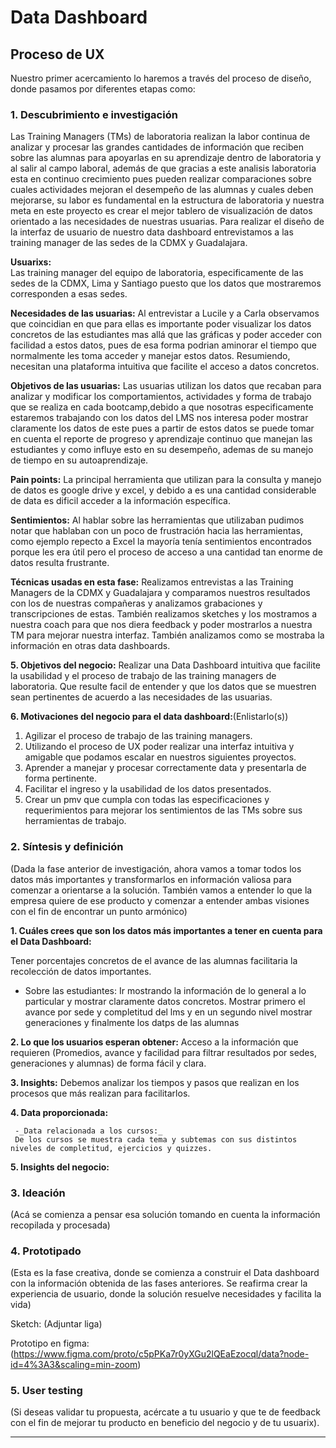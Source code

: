 # **Data Dashboard**

## **Proceso de UX**

Nuestro primer acercamiento lo haremos a través del proceso de diseño, donde pasamos por diferentes etapas como:

### **1. Descubrimiento e investigación**
Las Training Managers (TMs) de laboratoria realizan la labor continua de analizar y procesar las grandes cantidades de información que reciben sobre las alumnas para apoyarlas en su aprendizaje dentro de laboratoria y al salir al campo laboral, además de que gracias a este analisis laboratoria esta en continuo crecimiento pues pueden realizar comparaciones sobre cuales actividades mejoran el desempeño de las alumnas y cuales deben mejorarse, su labor es fundamental en la estructura de laboratoria y nuestra meta en este proyecto es crear el mejor tablero de visualización de datos orientado a las necesidades de nuestras usuarias.
Para realizar el diseño de la interfaz de usuario de nuestro data dashboard entrevistamos a las training manager de las sedes de la CDMX y Guadalajara.

__Usuarixs:__  
Las training manager del equipo de laboratoria, especificamente de las sedes de la CDMX, Lima y Santiago puesto que los datos que mostraremos corresponden a esas sedes.

__Necesidades de las usuarias:__
Al entrevistar a Lucile y a Carla observamos que coincidian en que para ellas es importante poder visualizar los datos concretos de las estudiantes mas allá que las gráficas y poder acceder con facilidad a estos datos, pues de esa forma podrian aminorar el tiempo que normalmente les toma acceder y manejar estos datos.
Resumiendo, necesitan una plataforma intuitiva que facilite el acceso a datos concretos.

__Objetivos de las usuarias:__ 
Las usuarias utilizan los datos que recaban para analizar y modificar los comportamientos, actividades y forma de trabajo que se realiza en cada bootcamp,debido a que nosotras especificamente estaremos trabajando con los datos del LMS nos interesa poder mostrar claramente los datos de este pues a partir de estos datos se puede tomar en cuenta el reporte de progreso y aprendizaje continuo que manejan las estudiantes y como influye esto en su desempeño, ademas de su manejo de tiempo en su autoaprendizaje.

__Pain points:__ 
La principal herramienta que utilizan para la consulta y manejo de datos es google drive y excel, y debido a es una cantidad considerable de data es dificil acceder a la información específica.

__Sentimientos:__
Al hablar sobre las herramientas que utilizaban pudimos notar que hablaban con un poco de frustración hacia las herramientas, como ejemplo repecto a Excel la mayoría tenía sentimientos encontrados porque les era útil pero el proceso de acceso a una cantidad tan enorme de datos resulta frustrante.

__Técnicas usadas en esta fase:__
Realizamos entrevistas a las Training Managers de la CDMX y Guadalajara y comparamos nuestros resultados con los de nuestras compañeras y analizamos grabaciones y transcripciones de estas.
También realizamos sketches y los mostramos a nuestra coach para que nos diera feedback y poder mostrarlos a nuestra TM para mejorar nuestra interfaz.
También analizamos como se mostraba la información en otras data dashboards.

__5. Objetivos del negocio:__ 
Realizar una Data Dashboard intuitiva que facilite la usabilidad y el proceso de trabajo de las training managers de laboratoria.
Que resulte facil de entender y que los datos que se muestren sean pertinentes de acuerdo a las necesidades de las usuarias.


__6. Motivaciones del negocio para el data dashboard:__(Enlistarlo(s))
1. Agilizar el proceso de trabajo de las training managers.
2. Utilizando el proceso de UX poder realizar una interfaz intuitiva y amigable que podamos escalar en nuestros siguientes proyectos.
3. Aprender a manejar y procesar correctamente data y presentarla de forma pertinente.
4. Facilitar el ingreso y la usabilidad de los datos presentados.
5. Crear un pmv que cumpla con todas las especificaciones y requerimientos para mejorar los sentimientos de las TMs sobre sus herramientas de trabajo.


### **2. Síntesis y definición**
(Dada la fase anterior de investigación, ahora vamos a tomar todos los datos más importantes y transformarlos en información valiosa para comenzar a orientarse a la solución. También vamos a entender lo que la empresa quiere de ese producto y comenzar a entender ambas visiones con el fin de encontrar un punto armónico)


__1. Cuáles crees que son los datos más importantes a tener en cuenta para el Data Dashboard:__

Tener porcentajes concretos de el avance de las alumnas facilitaria la recolección de datos importantes.

   - Sobre las estudiantes: 
   Ir mostrando la información de lo general a lo particular y mostrar claramente datos concretos.
   Mostrar primero el avance por sede y completitud del lms y en un segundo nivel mostrar generaciones y finalmente los datps de las alumnas

 

__2. Lo que los usuarios esperan obtener:__
Acceso a la información que requieren (Promedios, avance y facilidad para filtrar resultados por sedes, generaciones y alumnas) de forma fácil y clara.

__3. Insights:__
Debemos analizar  los tiempos y pasos que realizan en los procesos que más realizan para facilitarlos.

__4. Data proporcionada:__ 

     -_Data relacionada a los cursos:_
     De los cursos se muestra cada tema y subtemas con sus distintos niveles de completitud, ejercicios y quizzes.

__5. Insights del negocio:__

### **3. Ideación**
(Acá se comienza a pensar esa solución tomando en cuenta la información recopilada y procesada)

### **4. Prototipado**
(Esta es la fase creativa, donde se comienza a construir el Data dashboard con la información obtenida de las fases anteriores. Se reafirma crear la experiencia de usuario, donde la solución resuelve necesidades y facilita la vida)

Sketch: (Adjuntar liga)

Prototipo en figma: (https://www.figma.com/proto/c5pPKa7r0yXGu2lQEaEzocql/data?node-id=4%3A3&scaling=min-zoom)

### **5. User testing**
(Si deseas validar tu propuesta, acércate a tu usuario y que te de feedback con el fin de mejorar tu producto en beneficio del negocio y de tu usuarix).
****
